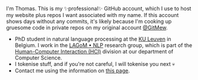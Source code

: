 I'm Thomas. This is my ✨professional✨ GitHub account, which I use to host my website plus repos I want associated with my name. If this account shows days without any commits, it's likely because I'm cooking up gruesome code in private repos on my original account [@GitMew](https://github.com/GitMew/).

- PhD student in natural language processing at the [KU Leuven](https://github.com/kuleuven) in Belgium. I work in the [LAGoM • NLP](https://www.lagom.cs.kuleuven.be/) research group, which is part of the [Human-Computer Interaction (HCI)](https://hci.cs.kuleuven.be/) division at our department of Computer Science.
- I tokenise stuff, and if you're not careful, I will tokenise you next 💀
- Contact me using the information on [this page](https://www.kuleuven.be/wieiswie/nl/person/00131706).

<!---
bauwenst/bauwenst is a ✨ special ✨ repository because its `README.md` (this file) appears on your GitHub profile.
You can click the Preview link to take a look at your changes.
--->
